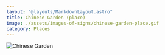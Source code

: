 ```yaml
---
layout: "@layouts/MarkdownLayout.astro"
title: Chinese Garden (place)
image: ./assets/images-of-signs/chinese-garden-place.gif
category: Places
---
```


![Chinese Garden](@signs/chinese-garden-place.gif)
